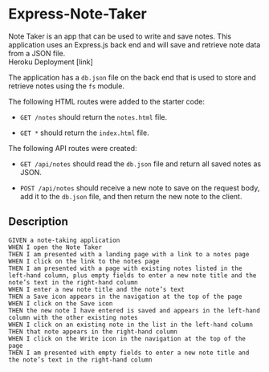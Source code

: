 # Express-Note-Taker
Note Taker is an app that can be used to write and save notes.  This application uses an Express.js back end and will save and retrieve note data from a JSON file.  
Heroku Deployment [link]

The application has a `db.json` file on the back end that is used to store and retrieve notes using the `fs` module.

The following HTML routes were added to the starter code:

* `GET /notes` should return the `notes.html` file.

* `GET *` should return the `index.html` file.

The following API routes were created:

* `GET /api/notes` should read the `db.json` file and return all saved notes as JSON.

* `POST /api/notes` should receive a new note to save on the request body, add it to the `db.json` file, and then return the new note to the client.

## Description
```
GIVEN a note-taking application
WHEN I open the Note Taker
THEN I am presented with a landing page with a link to a notes page
WHEN I click on the link to the notes page
THEN I am presented with a page with existing notes listed in the left-hand column, plus empty fields to enter a new note title and the note’s text in the right-hand column
WHEN I enter a new note title and the note’s text
THEN a Save icon appears in the navigation at the top of the page
WHEN I click on the Save icon
THEN the new note I have entered is saved and appears in the left-hand column with the other existing notes
WHEN I click on an existing note in the list in the left-hand column
THEN that note appears in the right-hand column
WHEN I click on the Write icon in the navigation at the top of the page
THEN I am presented with empty fields to enter a new note title and the note’s text in the right-hand column
```


